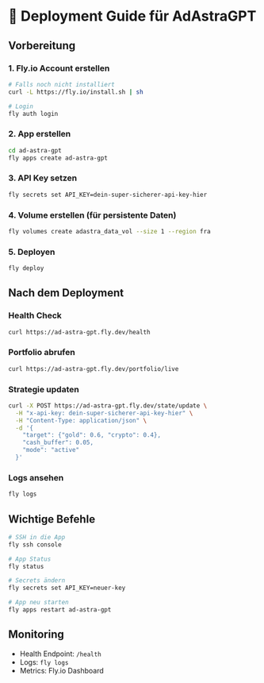 # 🚀 Deployment Guide für AdAstraGPT

## Vorbereitung

### 1. Fly.io Account erstellen
```bash
# Falls noch nicht installiert
curl -L https://fly.io/install.sh | sh

# Login
fly auth login
```

### 2. App erstellen
```bash
cd ad-astra-gpt
fly apps create ad-astra-gpt
```

### 3. API Key setzen
```bash
fly secrets set API_KEY=dein-super-sicherer-api-key-hier
```

### 4. Volume erstellen (für persistente Daten)
```bash
fly volumes create adastra_data_vol --size 1 --region fra
```

### 5. Deployen
```bash
fly deploy
```

## Nach dem Deployment

### Health Check
```bash
curl https://ad-astra-gpt.fly.dev/health
```

### Portfolio abrufen
```bash
curl https://ad-astra-gpt.fly.dev/portfolio/live
```

### Strategie updaten
```bash
curl -X POST https://ad-astra-gpt.fly.dev/state/update \
  -H "x-api-key: dein-super-sicherer-api-key-hier" \
  -H "Content-Type: application/json" \
  -d '{
    "target": {"gold": 0.6, "crypto": 0.4},
    "cash_buffer": 0.05,
    "mode": "active"
  }'
```

### Logs ansehen
```bash
fly logs
```

## Wichtige Befehle

```bash
# SSH in die App
fly ssh console

# App Status
fly status

# Secrets ändern
fly secrets set API_KEY=neuer-key

# App neu starten
fly apps restart ad-astra-gpt
```

## Monitoring

- Health Endpoint: `/health`
- Logs: `fly logs`
- Metrics: Fly.io Dashboard

